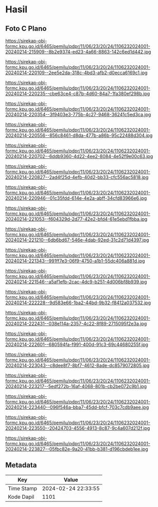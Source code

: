 # Hasil

## Foto C Plano

https://sirekap-obj-formc.kpu.go.id/6465/pemilu/pdpr/11/06/23/20/24/1106232024001-20240214-215909--8b2e9374-ed23-4a66-8863-142c6ed1d442.jpg

https://sirekap-obj-formc.kpu.go.id/6465/pemilu/pdpr/11/06/23/20/24/1106232024001-20240214-220109--2ee5e2da-318c-4bd3-afb2-d0ecca6169c1.jpg

https://sirekap-obj-formc.kpu.go.id/6465/pemilu/pdpr/11/06/23/20/24/1106232024001-20240214-220235--cbe63ce4-c87b-4d60-84a7-1fa380ef298b.jpg

https://sirekap-obj-formc.kpu.go.id/6465/pemilu/pdpr/11/06/23/20/24/1106232024001-20240214-220354--3f9403e3-775b-4c27-9468-36241c5ed3ca.jpg

https://sirekap-obj-formc.kpu.go.id/6465/pemilu/pdpr/11/06/23/20/24/1106232024001-20240214-220556--856c8461-d8da-477b-a86b-95c22488d304.jpg

https://sirekap-obj-formc.kpu.go.id/6465/pemilu/pdpr/11/06/23/20/24/1106232024001-20240214-220702--6ddb9360-4d22-4ee2-8084-4e52f9e00c63.jpg

https://sirekap-obj-formc.kpu.go.id/6465/pemilu/pdpr/11/06/23/20/24/1106232024001-20240214-220827--2ad4f25d-4efb-40d2-bb33-cfc556ac5818.jpg

https://sirekap-obj-formc.kpu.go.id/6465/pemilu/pdpr/11/06/23/20/24/1106232024001-20240214-220946--01c35fdd-614e-4e2a-abff-34cfd83966e6.jpg

https://sirekap-obj-formc.kpu.go.id/6465/pemilu/pdpr/11/06/23/20/24/1106232024001-20240214-221053--f604329d-2d77-42e2-bfd4-61e5ebd1fbba.jpg

https://sirekap-obj-formc.kpu.go.id/6465/pemilu/pdpr/11/06/23/20/24/1106232024001-20240214-221210--6db6bd67-546e-4dab-92ed-31c2d71d4397.jpg

https://sirekap-obj-formc.kpu.go.id/6465/pemilu/pdpr/11/06/23/20/24/1106232024001-20240214-221343--991ff7e3-06f9-4750-a1b1-55dc406a881d.jpg

https://sirekap-obj-formc.kpu.go.id/6465/pemilu/pdpr/11/06/23/20/24/1106232024001-20240214-221546--a5af1efb-2cac-4dc9-b251-4d006bf8b939.jpg

https://sirekap-obj-formc.kpu.go.id/6465/pemilu/pdpr/11/06/23/20/24/1106232024001-20240214-222228--9d583e66-1ba2-44bd-9b32-f8412a037532.jpg

https://sirekap-obj-formc.kpu.go.id/6465/pemilu/pdpr/11/06/23/20/24/1106232024001-20240214-222431--038e114a-2357-4c22-8f89-2715095f2e3a.jpg

https://sirekap-obj-formc.kpu.go.id/6465/pemilu/pdpr/11/06/23/20/24/1106232024001-20240214-222601--680594fa-f991-400d-91c3-69c44680255f.jpg

https://sirekap-obj-formc.kpu.go.id/6465/pemilu/pdpr/11/06/23/20/24/1106232024001-20240214-223043--c8dee8f7-8bf7-4612-8ade-dc8579072805.jpg

https://sirekap-obj-formc.kpu.go.id/6465/pemilu/pdpr/11/06/23/20/24/1106232024001-20240214-223217--5edf272b-16af-4068-801b-cb2be072c9b1.jpg

https://sirekap-obj-formc.kpu.go.id/6465/pemilu/pdpr/11/06/23/20/24/1106232024001-20240214-223440--096f546a-bba7-45dd-bfcf-703c7cdb9aee.jpg

https://sirekap-obj-formc.kpu.go.id/6465/pemilu/pdpr/11/06/23/20/24/1106232024001-20240214-223550--20424703-4556-4913-8c87-9c4a607d212f.jpg

https://sirekap-obj-formc.kpu.go.id/6465/pemilu/pdpr/11/06/23/20/24/1106232024001-20240214-223827--05fbc82e-9a20-41bb-b381-d196cbdeb1ee.jpg


## Metadata

| Key        | Value               |
| ---------- | ------------------- |
| Time Stamp | 2024-02-24 22:33:55 |
| Kode Dapil | 1101                |



